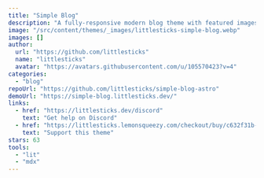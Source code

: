 ```yaml
---
title: "Simple Blog"
description: "A fully-responsive modern blog theme with featured images, a dark theme, copy code block buttons, theme-able styles, and more!"
image: "/src/content/themes/_images/littlesticks-simple-blog.webp"
images: []
author:
  url: "https://github.com/littlesticks"
  name: "littlesticks"
  avatar: "https://avatars.githubusercontent.com/u/105570423?v=4"
categories:
  - "blog"
repoUrl: "https://github.com/littlesticks/simple-blog-astro"
demoUrl: "https://simple-blog.littlesticks.dev/"
links:
  - href: "https://littlesticks.dev/discord"
    text: "Get help on Discord"
  - href: "https://littlesticks.lemonsqueezy.com/checkout/buy/c632f31b-a4ea-405b-ab81-97e8cdc90b06"
    text: "Support this theme"
stars: 63
tools:
  - "lit"
  - "mdx"
---
```


